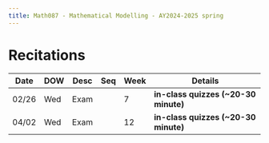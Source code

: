 ```yaml
---
title: Math087 - Mathematical Modelling - AY2024-2025 spring
---
```


# **Recitations**
  

  | Date  | DOW | Desc | Seq | Week | Details                              |
  |-------|-----|------|-----|------|--------------------------------------|
  | 02/26 | Wed | Exam |     | 7    | **in-class quizzes (~20-30 minute)** |
  | 04/02 | Wed | Exam |     | 12   | **in-class quizzes (~20-30 minute)** |
